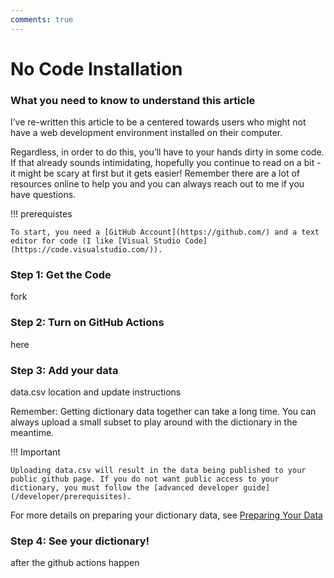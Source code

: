 ```yaml
---
comments: true
---
```


# No Code Installation

### What you need to know to understand this article
I’ve re-written this article to be a centered towards users who might not have a web development environment installed on their computer.

Regardless, in order to do this, you’ll have to your hands dirty in some code. If that already sounds intimidating, hopefully you continue to read on a bit - it might be scary at first but it gets easier! Remember there are a lot of resources online to help you and you can always reach out to me if you have questions.

!!! prerequistes

    To start, you need a [GitHub Account](https://github.com/) and a text editor for code (I like [Visual Studio Code](https://code.visualstudio.com/)).

### Step 1: Get the Code
fork

### Step 2: Turn on GitHub Actions
here

### Step 3: Add your data
data.csv location and update instructions

Remember: Getting dictionary data together can take a long time. You can always upload a small subset to play around with the dictionary in the meantime.

!!! Important

    Uploading data.csv will result in the data being published to your public github page. If you do not want public access to your dictionary, you must follow the [advanced developer guide](/developer/prerequisites).

For more details on preparing your dictionary data, see [Preparing Your Data](/guides/prepare)

### Step 4: See your dictionary!
after the github actions happen
